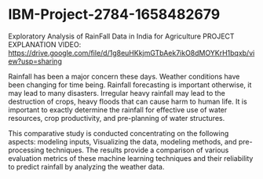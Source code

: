 # IBM-Project-2784-1658482679
Exploratory Analysis of RainFall Data in India for Agriculture
PROJECT EXPLANATION VIDEO:
https://drive.google.com/file/d/1g8euHKkjmGTbAek7ikO8dMOYKrH1bqxb/view?usp=sharing

Rainfall has been a major concern these days. Weather conditions have been changing for time being.
Rainfall forecasting is important otherwise, it may lead to many disasters. 
Irregular heavy rainfall may lead to the destruction of crops, heavy floods that can cause harm to human life. 
It is important to exactly determine the rainfall for effective use of water resources, crop productivity, and pre-planning of water structures.

 
This comparative study is conducted concentrating on the following aspects: modeling inputs, Visualizing the data, modeling methods, and pre-processing techniques.
The results provide a comparison of various evaluation metrics of these machine learning techniques and their reliability to predict rainfall by analyzing the weather data.

 
